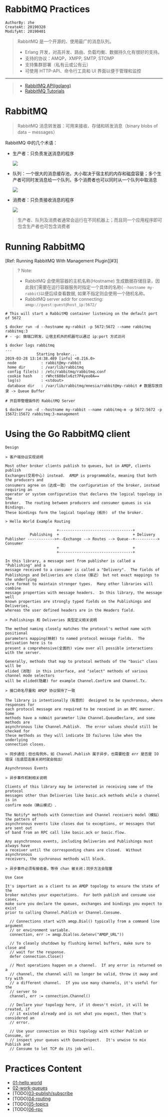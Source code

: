 RabbitMQ Practices
==================
`AuthorBy: zhe`     
`CreateAt: 20190328`        
`ModifyAt: 20190401`  

<!-- 摘要 -->

> RabbitMQ 是一个开源的、使用最广的消息队列。
> 
> - Erlang 开发，对高并发、路由、负载均衡、数据持久化有很好的支持。
> - 支持的协议：AMQP，XMPP, SMTP, STOMP
> - 支持集群部署（私有云或公有云）
> - 可使用 HTTP-API、命令行工具和 UI 界面以便于管理和监控

<!--more-->

---

> - [RabbitMQ API(golang)][#1]
> - [RabbitMQ Tutorials][#2]

# RabbitMQ

> RabbitMQ 消息转发器：可用来接收、存储和转发消息（binary blobs of data ‒ messages）

RabbitMQ 中的几个术语：

- 生产者：只负责发送消息的程序

    ![](https://www.rabbitmq.com/img/tutorials/producer.png)

- 队列：一个很大的消息缓存池，大小取决于宿主机的内存和磁盘容量；多个生产者可同时发消息给一个队列，多个消费者也可以同时从一个队列中取消息

    ![](https://www.rabbitmq.com/img/tutorials/queue.png)

- 消费者：只负责接收消息的程序

    ![](https://www.rabbitmq.com/img/tutorials/consumer.png)
    
> 生产者、队列及消费者通常会运行在不同机器上；而且同一个应用程序即可包含生产者也可包含消费者

# Running RabbitMQ

[Ref: Running RabbitMQ With Management Plugin][#3]

> ? Note: 
>
> - RabbitMQ 会使用容器的主机名称(Hostname) 生成数据存储目录，因此我们需要在运行容器服务时指定一个具体的名称(`--hostname my-rabbit`)以便后续查看数据, 如果不指定则会使用一个随机名称。
> - RabbitMQ server addr for connecting: `amqp://guest:guest@host_ip:5672/`

```
# This will start a RabbitMQ container listening on the default port of 5672

$ docker run -d --hostname my-rabbit -p 5672:5672 --name rabbitmq rabbitmq:3
# - -p: 做端口转发，让宿主机外的机器可以通过 ip:port 方式访问 

$ docker logs rabbitmq
...
              Starting broker...
2019-03-28 13:14:38.489 [info] <0.216.0>
 node           : rabbit@my-rabbit
 home dir       : /var/lib/rabbitmq
 config file(s) : /etc/rabbitmq/rabbitmq.conf
 cookie hash    : rWhct608elv6zt7P4yeo0A==
 log(s)         : <stdout>
 database dir   : /var/lib/rabbitmq/mnesia/rabbit@my-rabbit # 数据存放目录 -> Queue Buffer
 
# 开启带管理插件的 RabbitMQ Server

$ docker run -d --hostname my-rabbit --name rabbitmq-m -p 5672:5672 -p 15672:15672 rabbitmq:3-management
```

# Using the Go RabbitMQ client

```$xslt
Design 

> 客户端协议实现说明

Most other broker clients publish to queues, but in AMQP, clients publish
Exchanges(交易中心) instead.  AMQP is programmable, meaning that both the producers and
consumers agree on（达成一致） the configuration of the broker, instead requiring an
operator or system configuration that declares the logical topology in the
broker.  The routing between producers and consumer queues is via Bindings.
These bindings form the logical topology（拓扑） of the broker.

> Hello World Example Routing

                       +---------------------------------+
           Publishing  +                                 + Delivery
Publisher ------------>+--Exchange --> Routes --> Queue--+----------> Consumer
                       +                                 +
                       +---------------------------------+

In this library, a message sent from publisher is called a "Publishing" and a
message received to a consumer is called a "Delivery".  The fields of
Publishings and Deliveries are close（接近） but not exact mappings to the underlying
wire format to maintain stronger types.  Many other libraries will combine
message properties with message headers.  In this library, the message well
known properties are strongly typed fields on the Publishings and Deliveries,
whereas the user defined headers are in the Headers field.

> Publishings 和 Deliveries 类型定义相关说明

The method naming closely matches the protocol's method name with positional
parameters mapping(映射) to named protocol message fields.  The motivation here is to
present a comprehensive(全面的) view over all possible interactions with the server.

Generally, methods that map to protocol methods of the "basic" class will be
elided（消隐） in this interface, and "select" methods of various channel mode selectors
will be elided(隐藏) for example Channel.Confirm and Channel.Tx.

> 接口命名尽量和 AMQP 协议保持了一致 

The library is intentionally（有意的） designed to be synchronous, where responses for
each protocol message are required to be received in an RPC manner.  Some
methods have a noWait parameter like Channel.QueueDeclare, and some methods are
asynchronous like Channel.Publish.  The error values should still be checked for
these methods as they will indicate IO failures like when the underlying
connection closes.

> 同步通信；但也有例外，如 Channel.Publish 属于异步，也需要检查 err 是否是 IO 错误（在底层连接关闭时就会抛出） 

Asynchronous Events

> 异步事件机制相关说明

Clients of this library may be interested in receiving some of the protocol
messages other than Deliveries like basic.ack methods while a channel is in
confirm mode（确认模式）.

The Notify* methods with Connection and Channel receivers model（模拟） the pattern of
asynchronous events like closes due to exceptions, or messages that are sent out
of band from an RPC call like basic.ack or basic.flow.

Any asynchronous events, including Deliveries and Publishings must always have
a receiver until the corresponding chans are closed.  Without asynchronous
receivers, the sychronous methods will block.

> 异步事件必须有接收者，等待 chan 被关闭；同步方法会阻塞

Use Case

It's important as a client to an AMQP topology to ensure the state of the
broker matches your expectations.  For both publish and consume use cases,
make sure you declare the queues, exchanges and bindings you expect to exist
prior to calling Channel.Publish or Channel.Consume.

  // Connections start with amqp.Dial() typically from a command line argument
  // or environment variable.
  connection, err := amqp.Dial(os.Getenv("AMQP_URL"))

  // To cleanly shutdown by flushing kernel buffers, make sure to close and
  // wait for the response.
  defer connection.Close()

  // Most operations happen on a channel.  If any error is returned on a
  // channel, the channel will no longer be valid, throw it away and try with
  // a different channel.  If you use many channels, it's useful for the
  // server to
  channel, err := connection.Channel()

  // Declare your topology here, if it doesn't exist, it will be created, if
  // it existed already and is not what you expect, then that's considered an
  // error.

  // Use your connection on this topology with either Publish or Consume, or
  // inspect your queues with QueueInspect.  It's unwise to mix Publish and
  // Consume to let TCP do its job well.
```

# Practices Content

- [01-hello world](./golang-v/01-hello-world)
- [02-work-queues](./golang-v/02-work-queues)
- [TODO][03-publish/subscribe](./golang-v/03-publish-subscribe)
- [TODO][04-routing](./golang-v/04-routing)
- [TODO][05-topics](./golang-v/05-topics)
- [TODO][06-rpc](./golang-v/06-rpc)

[#1]:https://godoc.org/github.com/streadway/amqp
[#2]:https://www.rabbitmq.com/getstarted.html